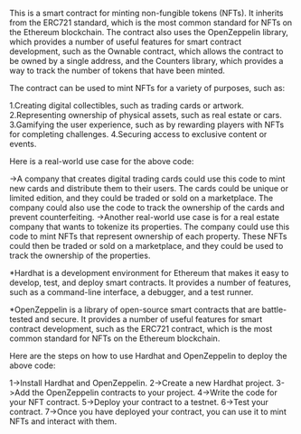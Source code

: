 This is a smart contract for minting non-fungible tokens (NFTs). It inherits from the ERC721 standard, which is the most common standard for NFTs on the Ethereum blockchain. The contract also uses the OpenZeppelin library, which provides a number of useful features for smart contract development, such as the Ownable contract, which allows the contract to be owned by a single address, and the Counters library, which provides a way to track the number of tokens that have been minted.

The contract can be used to mint NFTs for a variety of purposes, such as:

1.Creating digital collectibles, such as trading cards or artwork.
2.Representing ownership of physical assets, such as real estate or cars.
3.Gamifying the user experience, such as by rewarding players with NFTs for completing challenges.
4.Securing access to exclusive content or events.

Here is a real-world use case for the above code:

->A company that creates digital trading cards could use this code to mint new cards and distribute them to their users. The cards could be unique or limited edition, and they could be traded or sold on a marketplace. The 
  company could also use the code to track the ownership of the cards and prevent counterfeiting.
->Another real-world use case is for a real estate company that wants to tokenize its properties. The company could use this code to mint NFTs that represent ownership of each property. These NFTs could then be traded or 
  sold on a marketplace, and they could be used to track the ownership of the properties.

*Hardhat is a development environment for Ethereum that makes it easy to develop, test, and deploy smart contracts. It provides a number of features, such as a command-line interface, a debugger, and a test runner.

*OpenZeppelin is a library of open-source smart contracts that are battle-tested and secure. It provides a number of useful features for smart contract development, such as the ERC721 contract, which is the most common standard for NFTs on the Ethereum blockchain.

Here are the steps on how to use Hardhat and OpenZeppelin to deploy the above code:

1->Install Hardhat and OpenZeppelin.
2->Create a new Hardhat project.
3->Add the OpenZeppelin contracts to your project.
4->Write the code for your NFT contract.
5->Deploy your contract to a testnet.
6->Test your contract.
7->Once you have deployed your contract, you can use it to mint NFTs and interact with them.
